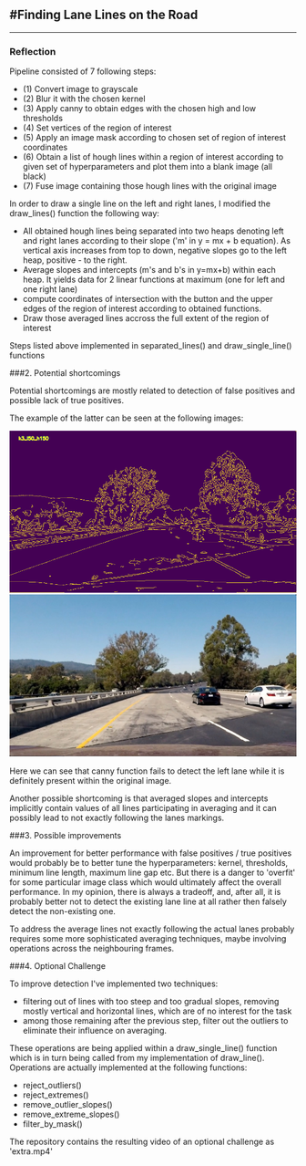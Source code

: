#**Finding Lane Lines on the Road** 
---

[//]: # (Image References)

[image1]: ./examples/grayscale.jpg "Grayscale"
[canny_no_lane]: ./examples/k3_l50_h150.jpg "LackOfTruePositive"
[left_lane]: ./examples/13.jpg "LeftLane"

---

### Reflection

Pipeline consisted of 7 following steps:
* (1) Convert image to grayscale
* (2) Blur it with the chosen kernel
* (3) Apply canny to obtain edges with the chosen high and low thresholds
* (4) Set vertices of the region of interest
* (5) Apply an image mask according to chosen set of region of interest coordinates
* (6) Obtain a list of hough lines within a region of interest according to given set of hyperparameters and plot them into a blank image (all black)
* (7) Fuse image containing those hough lines with the original image

In order to draw a single line on the left and right lanes, I modified the draw_lines() function the following way:

* All obtained hough lines being separated into two heaps denoting left and right lanes according to their slope ('m' in y = mx + b equation). As vertical axis increases from top to down, negative slopes go to the left heap, positive - to the right.
* Average slopes and intercepts (m's and b's in y=mx+b) within each heap. It yields data for 2 linear functions at maximum (one for left and one right lane)
* compute coordinates of intersection with the button and the upper edges of the region of interest according to obtained functions.
* Draw those averaged lines accross the full extent of the region of interest

Steps listed above implemented in separated_lines() and draw_single_line() functions

###2. Potential shortcomings

Potential shortcomings are mostly related to detection of false positives and possible lack of true positives.

The example of the latter can be seen at the following images:

![alt text][canny_no_lane]
![alt text][left_lane]

Here we can see that canny function fails to detect the left lane while it is definitely present within the original image.

Another possible shortcoming is that averaged slopes and intercepts implicitly contain values of all lines participating in averaging and it can possibly lead to not exactly following the lanes markings.

###3. Possible improvements

An improvement for better performance with false positives / true positives would probably be to better tune the hyperparameters: kernel, thresholds, minimum line length, maximum line gap etc. But there is a danger to 'overfit' for some particular image class which would ultimately affect the overall performance.
In my opinion, there is always a tradeoff, and, after all, it is probably better not to detect the existing lane line at all rather then falsely detect the non-existing one.

To address the average lines not exactly following the actual lanes probably requires some more sophisticated averaging techniques, maybe involving operations across the neighbouring frames.

###4. Optional Challenge

To improve detection I've implemented two techniques:

* filtering out of lines with too steep and too gradual slopes, removing mostly vertical and horizontal lines, which are of no interest for the task
* among those remaining after the previous step, filter out the outliers to eliminate their influence on averaging.

These operations are being applied within a draw_single_line() function which is in turn being called from my implementation of draw_line(). Operations are actually implemented at the following functions:

* reject_outliers()
* reject_extremes()
* remove_outlier_slopes()
* remove_extreme_slopes()
* filter_by_mask()

The repository contains the resulting video of an optional challenge as 'extra.mp4'
